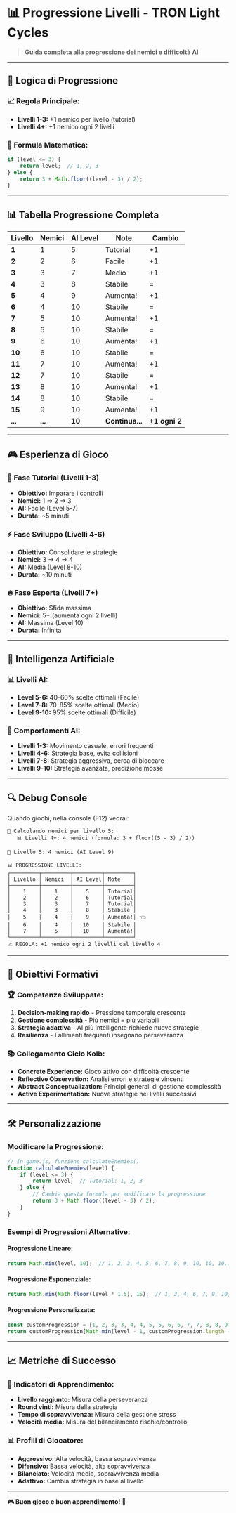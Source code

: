 # 📊 Progressione Livelli - TRON Light Cycles

> **Guida completa alla progressione dei nemici e difficoltà AI**

---

## 🎯 **Logica di Progressione**

### **📈 Regola Principale:**
- **Livelli 1-3:** +1 nemico per livello (tutorial)
- **Livelli 4+:** +1 nemico ogni 2 livelli

### **🔢 Formula Matematica:**
```javascript
if (level <= 3) {
    return level;  // 1, 2, 3
} else {
    return 3 + Math.floor((level - 3) / 2);
}
```

---

## 📊 **Tabella Progressione Completa**

| Livello | Nemici | AI Level | Note | Cambio |
|---------|--------|----------|------|--------|
| **1** | 1 | 5 | Tutorial | +1 |
| **2** | 2 | 6 | Facile | +1 |
| **3** | 3 | 7 | Medio | +1 |
| **4** | 3 | 8 | Stabile | = |
| **5** | 4 | 9 | Aumenta! | +1 |
| **6** | 4 | 10 | Stabile | = |
| **7** | 5 | 10 | Aumenta! | +1 |
| **8** | 5 | 10 | Stabile | = |
| **9** | 6 | 10 | Aumenta! | +1 |
| **10** | 6 | 10 | Stabile | = |
| **11** | 7 | 10 | Aumenta! | +1 |
| **12** | 7 | 10 | Stabile | = |
| **13** | 8 | 10 | Aumenta! | +1 |
| **14** | 8 | 10 | Stabile | = |
| **15** | 9 | 10 | Aumenta! | +1 |
| **...** | **...** | **10** | **Continua...** | **+1 ogni 2** |

---

## 🎮 **Esperienza di Gioco**

### **🏁 Fase Tutorial (Livelli 1-3)**
- **Obiettivo:** Imparare i controlli
- **Nemici:** 1 → 2 → 3
- **AI:** Facile (Level 5-7)
- **Durata:** ~5 minuti

### **⚡ Fase Sviluppo (Livelli 4-6)**
- **Obiettivo:** Consolidare le strategie
- **Nemici:** 3 → 4 → 4
- **AI:** Media (Level 8-10)
- **Durata:** ~10 minuti

### **🔥 Fase Esperta (Livelli 7+)**
- **Obiettivo:** Sfida massima
- **Nemici:** 5+ (aumenta ogni 2 livelli)
- **AI:** Massima (Level 10)
- **Durata:** Infinita

---

## 🧠 **Intelligenza Artificiale**

### **📊 Livelli AI:**
- **Level 5-6:** 40-60% scelte ottimali (Facile)
- **Level 7-8:** 70-85% scelte ottimali (Medio)
- **Level 9-10:** 95% scelte ottimali (Difficile)

### **🎯 Comportamenti AI:**
- **Livelli 1-3:** Movimento casuale, errori frequenti
- **Livelli 4-6:** Strategia base, evita collisioni
- **Livelli 7-8:** Strategia aggressiva, cerca di bloccare
- **Livelli 9-10:** Strategia avanzata, predizione mosse

---

## 🔍 **Debug Console**

Quando giochi, nella console (F12) vedrai:

```
🔢 Calcolando nemici per livello 5:
   📊 Livelli 4+: 4 nemici (formula: 3 + floor((5 - 3) / 2))

👾 Livello 5: 4 nemici (AI Level 9)

📊 PROGRESSIONE LIVELLI:
┌─────────┬─────────┬─────────┬─────────┐
│ Livello │ Nemici  │ AI Level│ Note    │
├─────────┼─────────┼─────────┼─────────┤
│    1    │    1    │    5    │ Tutorial│
│    2    │    2    │    6    │ Tutorial│
│    3    │    3    │    7    │ Tutorial│
│    4    │    3    │    8    │ Stabile │
│    5    │    4    │    9    │ Aumenta!│ 👈
│    6    │    4    │   10    │ Stabile │
│    7    │    5    │   10    │ Aumenta!│
└─────────┴─────────┴─────────┴─────────┘
📈 REGOLA: +1 nemico ogni 2 livelli dal livello 4
```

---

## 🎯 **Obiettivi Formativi**

### **🏆 Competenze Sviluppate:**
1. **Decision-making rapido** - Pressione temporale crescente
2. **Gestione complessità** - Più nemici = più variabili
3. **Strategia adattiva** - AI più intelligente richiede nuove strategie
4. **Resilienza** - Fallimenti frequenti insegnano perseveranza

### **📚 Collegamento Ciclo Kolb:**
- **Concrete Experience:** Gioco attivo con difficoltà crescente
- **Reflective Observation:** Analisi errori e strategie vincenti
- **Abstract Conceptualization:** Principi generali di gestione complessità
- **Active Experimentation:** Nuove strategie nei livelli successivi

---

## 🛠️ **Personalizzazione**

### **Modificare la Progressione:**
```javascript
// In game.js, funzione calculateEnemies()
function calculateEnemies(level) {
    if (level <= 3) {
        return level;  // Tutorial: 1, 2, 3
    } else {
        // Cambia questa formula per modificare la progressione
        return 3 + Math.floor((level - 3) / 2);
    }
}
```

### **Esempi di Progressioni Alternative:**

#### **Progressione Lineare:**
```javascript
return Math.min(level, 10);  // 1, 2, 3, 4, 5, 6, 7, 8, 9, 10, 10, 10...
```

#### **Progressione Esponenziale:**
```javascript
return Math.min(Math.floor(level * 1.5), 15);  // 1, 3, 4, 6, 7, 9, 10, 12, 13, 15, 15...
```

#### **Progressione Personalizzata:**
```javascript
const customProgression = [1, 2, 3, 3, 4, 4, 5, 5, 6, 6, 7, 7, 8, 8, 9, 9, 10];
return customProgression[Math.min(level - 1, customProgression.length - 1)];
```

---

## 📈 **Metriche di Successo**

### **🎯 Indicatori di Apprendimento:**
- **Livello raggiunto:** Misura della perseveranza
- **Round vinti:** Misura della strategia
- **Tempo di sopravvivenza:** Misura della gestione stress
- **Velocità media:** Misura del bilanciamento rischio/controllo

### **📊 Profili di Giocatore:**
- **Aggressivo:** Alta velocità, bassa sopravvivenza
- **Difensivo:** Bassa velocità, alta sopravvivenza  
- **Bilanciato:** Velocità media, sopravvivenza media
- **Adattivo:** Cambia strategia in base al livello

---

**🎮 Buon gioco e buon apprendimento! 🧠**
